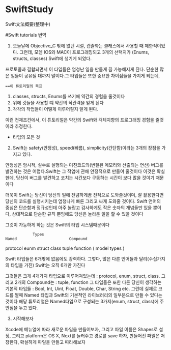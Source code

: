 # SwiftStudy
Swift文法概要(整理中)

#Swift tutorials 번역

1. 오늘날에  Objective_C 밖에 없던 시절, 캡슐화는 클래스에서 사용할 때 제한적이었다. 그런데, 모뎀
IOS와 MAC이 프로그래밍되고 3개의 선택지가 (Enums, structs, classes) Swift에 생기게 되었다.

프로토콜과 결합되면서 이 타입들은 엄청난 일을 만들게 끔 가능해지게 된다. 단순한 많은 일들이 공유될
대까지 말이다.그 타입들은 또한 중요한 차이점들을 가지게 되는데,

    ==이 튜토리얼의 목표
1) classes, structs, Enums를 쓰기에 약간의 경험을 줄것이다
2) 위에 것들을 사용할 떄 약간의 직관력을 얻게 된다
3) 각각의 작업들이 어떻게 이루어질지 알게 된다.

이런 전제조건에서, 이 튜토리얼은 약간의 Swift와 객체지향의 프로그래밍 경험을 줄것이라 추정한다.

- 타입의 모든 것

2. Swift는 safety(안정성), speed(빠름), simplicity(간단함)이라는 3개의 장점을 가지고 있다.

안정성은 암시적, 실수로 실행되는 미친코드의(변질된 메모리와 산출되는 연산) 버그를 발견하는 것은 어렵다.Swift는 그 작업에 관해 안정적으로 만들어 줄것이다 이것은 확실한데, 당신이 버그를 발견하고 코치는 시간보다 구동하는 시간이 보다 많을 것이기 때문이다

더욱이 Swift는 당신이 당신의 일에 전념하게끔 전적으로 도와줄것이며, 잘 활용한다면 당신의 코드를 실행시키는데 엄청나게 빠른 그리고 싸게 도와줄 것이다. Swift 언어의 중심은 단순함과 정규성인데 아주 놀랍고 감사하게도 작은 숫자의 개념들만 있을 뿐이다, 상대적으로 단순한 규칙 뿐임에도 당신은 놀라운
일을 할 수 있을 것이다

그것이 가능하게 하는 것은 Swift의 타입 시스템때문이다
			
				Types
	Named						Compound

protocol    eunm    struct    class		tuple		   function
	   (      model types      )

Swift 타입들은 6개밖에 없음에도 강력하다. 그렇다, 많은 다른 언어들과 달리(수십가지의 타입을 가진) 
Swift는 오직 6개만 가진다

그것들은 크게 4개가지 타입으로 이루어져있는데 : protocol, enum, struct, class. 그리고 2개의 Compound는 : tuple, function
그 타입들은 또한 다른 당신이 생각하는 기본적 타입들 : Bool, Int, Uint, Float, Double, Char, String etc.
그런데 실제로 코드를 짤때 Named 타입과 Swift의 기본적인 라이브러리의 일부분으로 만들 수 있다는 것이다
해당 튜토리얼은 Named타입으로 구성되는 3가지(enum, struct, class)에 주안점을 두고 있다.

3. 시작해보자

Xcode에 메뉴얼에 따라 새로운 파일을 만들어보자, 그리고 파일 이름은 Shapes로 설정, 그리고 platform은 OS X,
Next를 눌러주고 경로를 save 하자, 만들어진 파일은 저장한다, 확실하게 파일을 만들고 따라해보자 
